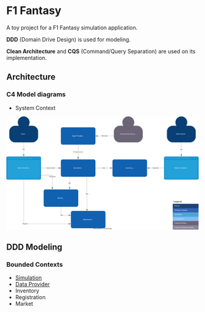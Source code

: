 # F1 Fantasy 

A toy project for a F1 Fantasy simulation application.

**DDD** (Domain Drive Design) is used for modeling.

**Clean Architecture** and **CQS** (Command/Query Separation) are used on its implementation.

## Architecture

### C4 Model diagrams

* System Context

![System Context](./docs/c4-System%20Context_L1.drawio.svg)

## DDD Modeling

### Bounded Contexts
- [Simulation](https://miro.com/app/board/uXjVNKoeXd8=/)
- [Data Provider](https://miro.com/app/board/uXjVNKt88fI=/)
- Inventory
- Registration
- Market

